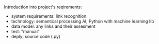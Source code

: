 Introduction into project's reqirements:

* system requirements: link recognition
* technology: semantical processing AI, Python with machine learning lib
* data model: any links and their assesment
* test: "manual"
* deply: source code (.py)
